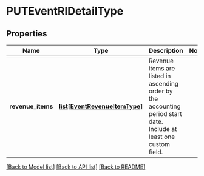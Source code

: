 # PUTEventRIDetailType

## Properties
Name | Type | Description | Notes
------------ | ------------- | ------------- | -------------
**revenue_items** | [**list[EventRevenueItemType]**](EventRevenueItemType.md) | Revenue items are listed in ascending order by the accounting period start date.  Include at least one custom field.  | 

[[Back to Model list]](../README.md#documentation-for-models) [[Back to API list]](../README.md#documentation-for-api-endpoints) [[Back to README]](../README.md)

